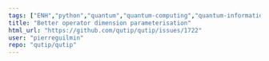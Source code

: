 ```yaml
---
tags: ["ENH","python","quantum","quantum-computing","quantum-information","quantum-mechanics","quantum-optics","quantum-toolbox","qutip","unitaryhack"]
title: "Better operator dimension parameterisation"
html_url: "https://github.com/qutip/qutip/issues/1722"
user: "pierreguilmin"
repo: "qutip/qutip"
---
```


